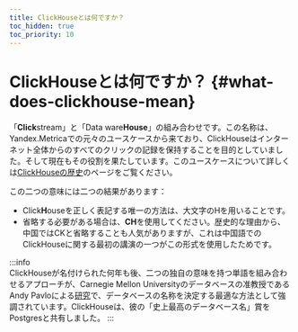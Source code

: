 ```yaml
---
title: ClickHouseとは何ですか？
toc_hidden: true
toc_priority: 10
---
```



# ClickHouseとは何ですか？ {#what-does-clickhouse-mean}

「**Click**stream」と「Data ware**House**」の組み合わせです。この名称は、Yandex.Metricaでの元々のユースケースから来ており、ClickHouseはインターネット全体からのすべてのクリックの記録を保持することを目的としていました。そして現在もその役割を果たしています。このユースケースについて詳しくは[ClickHouseの歴史](../../about-us/history.md)のページをご覧ください。

この二つの意味には二つの結果があります：

- Click**H**ouseを正しく表記する唯一の方法は、大文字のHを用いることです。
- 省略する必要がある場合は、**CH**を使用してください。歴史的な理由から、中国ではCKと省略することも人気がありますが、これは中国語でのClickHouseに関する最初の講演の一つがこの形式を使用したためです。

:::info    
ClickHouseが名付けられた何年も後、二つの独自の意味を持つ単語を組み合わせるアプローチが、Carnegie Mellon Universityのデータベースの准教授であるAndy Pavloによる[研究](https://www.cs.cmu.edu/~pavlo/blog/2020/03/on-naming-a-database-management-system.html)で、データベースの名称を決定する最適な方法として強調されています。ClickHouseは、彼の「史上最高のデータベース名」賞をPostgresと共有しました。
:::
